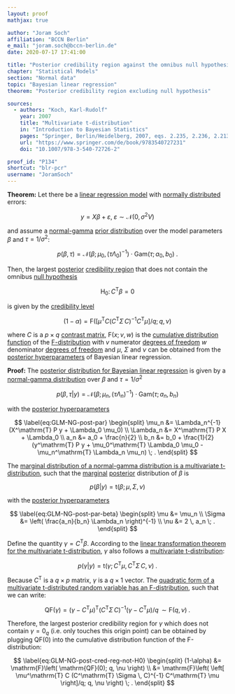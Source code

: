 ```yaml
---
layout: proof
mathjax: true

author: "Joram Soch"
affiliation: "BCCN Berlin"
e_mail: "joram.soch@bccn-berlin.de"
date: 2020-07-17 17:41:00

title: "Posterior credibility region against the omnibus null hypothesis for Bayesian linear regression"
chapter: "Statistical Models"
section: "Normal data"
topic: "Bayesian linear regression"
theorem: "Posterior credibility region excluding null hypothesis"

sources:
  - authors: "Koch, Karl-Rudolf"
    year: 2007
    title: "Multivariate t-distribution"
    in: "Introduction to Bayesian Statistics"
    pages: "Springer, Berlin/Heidelberg, 2007, eqs. 2.235, 2.236, 2.213, 2.210, 2.211, 2.183"
    url: "https://www.springer.com/de/book/9783540727231"
    doi: "10.1007/978-3-540-72726-2"

proof_id: "P134"
shortcut: "blr-pcr"
username: "JoramSoch"
---
```



**Theorem:** Let there be a [linear regression model](/D/mlr) with [normally distributed](/D/mvn) errors:

$$ \label{eq:GLM}
y = X \beta + \varepsilon, \; \varepsilon \sim \mathcal{N}(0, \sigma^2 V)
$$

and assume a [normal-gamma](/D/ng) [prior distribution](/D/prior) over the model parameters $\beta$ and $\tau = 1/\sigma^2$:

$$ \label{eq:GLM-NG-prior}
p(\beta,\tau) = \mathcal{N}(\beta; \mu_0, (\tau \Lambda_0)^{-1}) \cdot \mathrm{Gam}(\tau; a_0, b_0) \; .
$$

Then, the largest [posterior](/D/post) [credibility region](/D/cr) that does not contain the omnibus [null hypothesis](/D/h0)

$$ \label{eq:GLM-H0}
\mathrm{H}_0: \, C^\mathrm{T} \beta = 0
$$

is given by the [credibility level](/D/cr)

$$ \label{eq:GLM-NG-PCR}
(1-\alpha) = \mathrm{F}\left( \left[ \mu^\mathrm{T} C (C^\mathrm{T} \Sigma \, C)^{-1} C^\mathrm{T} \mu \right]/q; q, \nu \right)
$$

where $C$ is a $p \times q$ [contrast matrix](/D/con), $\mathrm{F}(x; v, w)$ is the [cumulative distribution function](/D/cdf) of the [F-distribution](/D/f) with $v$ numerator [degrees of freedom](/D/dof) $w$ denominator [degrees of freedom](/D/dof) and $\mu$, $\Sigma$ and $\nu$ can be obtained from the [posterior hyperparameters](/D/post) of Bayesian linear regression.


**Proof:** The [posterior distribution for Bayesian linear regression](/P/blr-post) is given by a [normal-gamma distribution](/D/ng) over $\beta$ and $\tau = 1/\sigma^2$

$$ \label{eq:GLM-NG-post}
p(\beta,\tau|y) = \mathcal{N}(\beta; \mu_n, (\tau \Lambda_n)^{-1}) \cdot \mathrm{Gam}(\tau; a_n, b_n)
$$

with the [posterior hyperparameters](/D/post)

$$ \label{eq:GLM-NG-post-par}
\begin{split}
\mu_n &= \Lambda_n^{-1} (X^\mathrm{T} P y + \Lambda_0 \mu_0) \\
\Lambda_n &= X^\mathrm{T} P X + \Lambda_0 \\
a_n &= a_0 + \frac{n}{2} \\
b_n &= b_0 + \frac{1}{2} (y^\mathrm{T} P y + \mu_0^\mathrm{T} \Lambda_0 \mu_0 - \mu_n^\mathrm{T} \Lambda_n \mu_n) \; .
\end{split}
$$

The [marginal distribution of a normal-gamma distribution is a multivariate t-distribution](/P/ng-marg), such that the [marginal](/D/dist-marg) [posterior](/D/post) distribution of $\beta$ is

$$ \label{eq:GLM-NG-post-beta}
p(\beta|y) = \mathrm{t}(\beta; \mu, \Sigma, \nu)
$$

with the [posterior hyperparameters](/D/post)

$$ \label{eq:GLM-NG-post-par-beta}
\begin{split}
\mu &= \mu_n \\
\Sigma &= \left( \frac{a_n}{b_n} \Lambda_n \right)^{-1} \\
\nu &= 2 \, a_n \; .
\end{split}
$$

Define the quantity $\gamma = C^\mathrm{T} \beta$. According to the [linear transformation theorem for the multivariate t-distribution](/P/mvt-ltt), $\gamma$ also follows a [multivariate t-distribution](/D/mvt):

$$ \label{eq:GLM-NG-post-gamma}
p(\gamma|y) = \mathrm{t}(\gamma; C^\mathrm{T} \mu, C^\mathrm{T} \Sigma \, C, \nu) \; .
$$

Because $C^\mathrm{T}$ is a $q \times p$ matrix, $\gamma$ is a $q \times 1$ vector. The [quadratic form of a multivariate t-distributed random variable has an F-distribution](/P/mvt-f), such that we can write:

$$ \label{eq:GLM-NG-post-qf}
\mathrm{QF}(\gamma) = (\gamma - C^\mathrm{T} \mu)^\mathrm{T} (C^\mathrm{T} \Sigma \, C)^{-1} (\gamma - C^\mathrm{T} \mu) /q \, \sim \mathrm{F}(q,\nu) \; .
$$

Therefore, the largest posterior credibility region for $\gamma$ which does not contain $\gamma = 0_q$ (i.e. only touches this origin point) can be obtained by plugging $\mathrm{QF}(0)$ into the cumulative distribution function of the F-distribution:

$$ \label{eq:GLM-NG-post-cred-reg-not-H0}
\begin{split}
(1-\alpha) &= \mathrm{F}\left( \mathrm{QF}(0); q, \nu \right) \\
&= \mathrm{F}\left( \left[ \mu^\mathrm{T} C (C^\mathrm{T} \Sigma \, C)^{-1} C^\mathrm{T} \mu \right]/q; q, \nu \right) \; .
\end{split}
$$